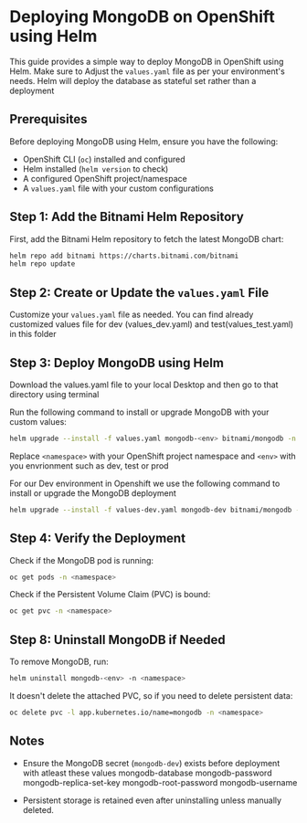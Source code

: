 # Deploying MongoDB on OpenShift using Helm

This guide provides a simple way to deploy MongoDB in OpenShift using Helm. Make sure to Adjust the `values.yaml` file as per your environment's needs. Helm will deploy the database as stateful set rather than a deployment

## Prerequisites

Before deploying MongoDB using Helm, ensure you have the following:

- OpenShift CLI (`oc`) installed and configured
- Helm installed (`helm version` to check)
- A configured OpenShift project/namespace
- A `values.yaml` file with your custom configurations

## Step 1: Add the Bitnami Helm Repository

First, add the Bitnami Helm repository to fetch the latest MongoDB chart:

```sh
helm repo add bitnami https://charts.bitnami.com/bitnami
helm repo update
```

## Step 2: Create or Update the `values.yaml` File

Customize your `values.yaml` file as needed. You can find already customized values file for dev (values_dev.yaml) and test(values_test.yaml) in this folder


## Step 3: Deploy MongoDB using Helm

Download the values.yaml file to your local Desktop and then go to that directory using terminal

Run the following command to install or upgrade MongoDB with your custom values:

```sh
helm upgrade --install -f values.yaml mongodb-<env> bitnami/mongodb -n <namespace>
```

Replace `<namespace>` with your OpenShift project namespace and `<env>` with you envrionment such as dev, test or prod

For our Dev environment in Openshift we use the following command to install or upgrade the MongoDB deployment

```sh
helm upgrade --install -f values-dev.yaml mongodb-dev bitnami/mongodb -n c6d33e-dev
```

## Step 4: Verify the Deployment

Check if the MongoDB pod is running:

```sh
oc get pods -n <namespace>
```

Check if the Persistent Volume Claim (PVC) is bound:

```sh
oc get pvc -n <namespace>
```

## Step 8: Uninstall MongoDB if Needed

To remove MongoDB, run:

```sh
helm uninstall mongodb-<env> -n <namespace>
```

It doesn't delete the attached PVC, so if you need to delete persistent data:

```sh
oc delete pvc -l app.kubernetes.io/name=mongodb -n <namespace>
```

## Notes

- Ensure the MongoDB secret (`mongodb-dev`) exists before deployment with atleast these values
  mongodb-database
  mongodb-password
  mongodb-replica-set-key
  mongodb-root-password
  mongodb-username

- Persistent storage is retained even after uninstalling unless manually deleted.




